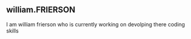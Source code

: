 ## william.FRIERSON
I am william frierson who is currently working on devolping there coding skills 
<!--
**sxlre/sxlre** is a ✨ _special_ ✨ repository because its `README.md` (this file) appears on your GitHub profile.

Here are some ideas to get you started:

- 🔭#I’m currently working on unit
- 🌱 I’m currently learning ...
- 👯 I’m looking to collaborate on ...
- 🤔 I’m looking for help with ...
- 💬 Ask me about ...
- 📫 How to reach me: ...
- 😄 Pronouns: ...
- ⚡ Fun fact: ...
-->
